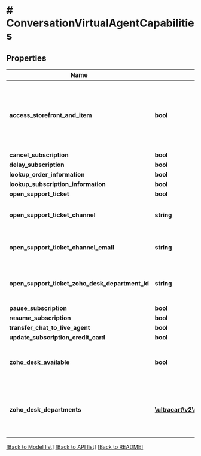 # # ConversationVirtualAgentCapabilities

## Properties

Name | Type | Description | Notes
------------ | ------------- | ------------- | -------------
**access_storefront_and_item** | **bool** | Permission flag to allow this Agent access to the storefront and item information. | [optional]
**cancel_subscription** | **bool** |  | [optional]
**delay_subscription** | **bool** |  | [optional]
**lookup_order_information** | **bool** |  | [optional]
**lookup_subscription_information** | **bool** |  | [optional]
**open_support_ticket** | **bool** |  | [optional]
**open_support_ticket_channel** | **string** | Channel to use to open the support ticket | [optional]
**open_support_ticket_channel_email** | **string** | Email to send support ticket to | [optional]
**open_support_ticket_zoho_desk_department_id** | **string** | Department ID to open a Zoho Desk ticket for | [optional]
**pause_subscription** | **bool** |  | [optional]
**resume_subscription** | **bool** |  | [optional]
**transfer_chat_to_live_agent** | **bool** |  | [optional]
**update_subscription_credit_card** | **bool** |  | [optional]
**zoho_desk_available** | **bool** | True if Zoho Desk is connected to UltraCart | [optional]
**zoho_desk_departments** | [**\ultracart\v2\models\ConversationVirtualAgentCapabilityZohoDeskDepartment[]**](ConversationVirtualAgentCapabilityZohoDeskDepartment.md) | Array of Zoho Desk Department if zoho desk is connected to UltraCart | [optional]

[[Back to Model list]](../../README.md#models) [[Back to API list]](../../README.md#endpoints) [[Back to README]](../../README.md)
